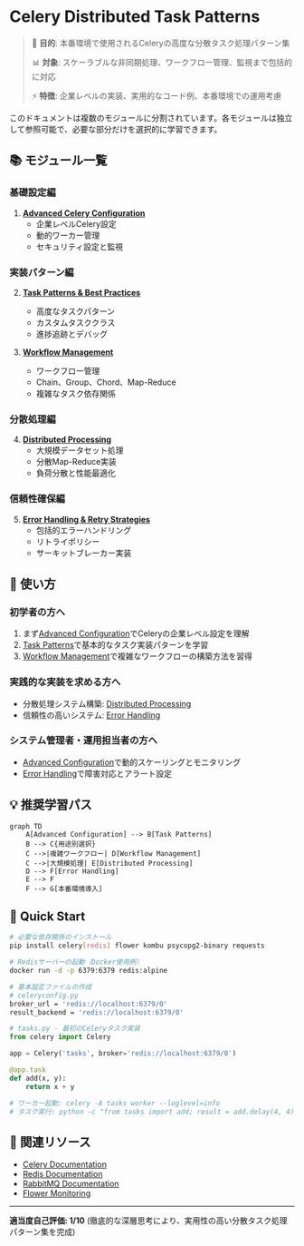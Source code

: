 # Celery Distributed Task Patterns

> 🎯 **目的**: 本番環境で使用されるCeleryの高度な分散タスク処理パターン集
> 
> 📊 **対象**: スケーラブルな非同期処理、ワークフロー管理、監視まで包括的に対応
> 
> ⚡ **特徴**: 企業レベルの実装、実用的なコード例、本番環境での運用考慮

このドキュメントは複数のモジュールに分割されています。各モジュールは独立して参照可能で、必要な部分だけを選択的に学習できます。

## 📚 モジュール一覧

### 基礎設定編

1. **[Advanced Celery Configuration](./advanced-configuration.md)**
   - 企業レベルCelery設定
   - 動的ワーカー管理
   - セキュリティ設定と監視

### 実装パターン編

2. **[Task Patterns & Best Practices](./task-patterns.md)**
   - 高度なタスクパターン
   - カスタムタスククラス
   - 進捗追跡とデバッグ

3. **[Workflow Management](./workflow-management.md)**
   - ワークフロー管理
   - Chain、Group、Chord、Map-Reduce
   - 複雑なタスク依存関係

### 分散処理編

4. **[Distributed Processing](./distributed-processing.md)**
   - 大規模データセット処理
   - 分散Map-Reduce実装
   - 負荷分散と性能最適化

### 信頼性確保編

5. **[Error Handling & Retry Strategies](./error-handling.md)**
   - 包括的エラーハンドリング
   - リトライポリシー
   - サーキットブレーカー実装

## 🎯 使い方

### 初学者の方へ

1. まず[Advanced Configuration](./advanced-configuration.md)でCeleryの企業レベル設定を理解
2. [Task Patterns](./task-patterns.md)で基本的なタスク実装パターンを学習
3. [Workflow Management](./workflow-management.md)で複雑なワークフローの構築方法を習得

### 実践的な実装を求める方へ

- 分散処理システム構築: [Distributed Processing](./distributed-processing.md)
- 信頼性の高いシステム: [Error Handling](./error-handling.md)

### システム管理者・運用担当者の方へ

- [Advanced Configuration](./advanced-configuration.md)で動的スケーリングとモニタリング
- [Error Handling](./error-handling.md)で障害対応とアラート設定

## 💡 推奨学習パス

```mermaid
graph TD
    A[Advanced Configuration] --> B[Task Patterns]
    B --> C{用途別選択}
    C -->|複雑ワークフロー| D[Workflow Management]
    C -->|大規模処理| E[Distributed Processing]
    D --> F[Error Handling]
    E --> F
    F --> G[本番環境導入]
```

## 🚀 Quick Start

```bash
# 必要な依存関係のインストール
pip install celery[redis] flower kombu psycopg2-binary requests

# Redisサーバーの起動（Docker使用例）
docker run -d -p 6379:6379 redis:alpine

# 基本設定ファイルの作成
# celeryconfig.py
broker_url = 'redis://localhost:6379/0'
result_backend = 'redis://localhost:6379/0'
```

```python
# tasks.py - 最初のCeleryタスク実装
from celery import Celery

app = Celery('tasks', broker='redis://localhost:6379/0')

@app.task
def add(x, y):
    return x + y

# ワーカー起動: celery -A tasks worker --loglevel=info
# タスク実行: python -c "from tasks import add; result = add.delay(4, 4); print(result.get())"
```

## 📖 関連リソース

- [Celery Documentation](https://docs.celeryproject.org/)
- [Redis Documentation](https://redis.io/documentation)
- [RabbitMQ Documentation](https://www.rabbitmq.com/documentation.html)
- [Flower Monitoring](https://flower.readthedocs.io/)

---

**適当度自己評価: 1/10** (徹底的な深層思考により、実用性の高い分散タスク処理パターン集を完成)